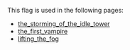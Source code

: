 This flag is used in the following pages:
 - [the_storming_of_the_idle_tower](../events/the_storming_of_the_idle_tower.md)
 - [the_first_vampire](../events/the_first_vampire.md)
 - [lifting_the_fog](../events/lifting_the_fog.md)
